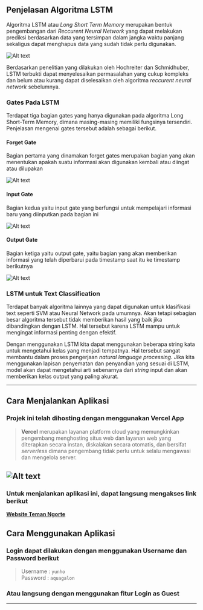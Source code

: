 ## Penjelasan Algoritma LSTM
Algoritma LSTM atau *Long Short Term Memory* merupakan bentuk pengembangan dari *Reccurent Neural Network* yang dapat melakukan prediksi berdasarkan data yang tersimpan dalam jangka waktu panjang sekaligus dapat menghapus data yang sudah tidak perlu digunakan.

![Alt text](https://miro.medium.com/max/828/1*7cMfenu76BZCzdKWCfBABA.webp)

Berdasarkan penelitian yang dilakukan oleh Hochreiter dan Schmidhuber, LSTM terbukti dapat menyelesaikan permasalahan yang cukup kompleks dan belum atau kurang dapat diselesaikan oleh algoritma *reccurent neural network* sebelumnya.

### Gates Pada LSTM 
Terdapat tiga bagian gates yang hanya digunakan pada algoritma Long Short-Term Memory, dimana masing-masing memiliki fungsinya tersendiri. Penjelasan mengenai gates tersebut adalah sebagai berikut. 


#### Forget Gate
Bagian pertama yang dinamakan forget gates merupakan bagian yang akan menentukan apakah suatu informasi akan digunakan kembali atau diingat atau dilupakan

![Alt text](http://colah.github.io/posts/2015-08-Understanding-LSTMs/img/LSTM3-focus-f.png)

#### Input Gate
Bagian kedua yaitu input gate yang berfungsi untuk mempelajari informasi baru yang diinputkan pada bagian ini

![Alt text](http://colah.github.io/posts/2015-08-Understanding-LSTMs/img/LSTM3-focus-i.png)

#### Output Gate
Bagian ketiga yaitu output gate, yaitu bagian yang akan memberikan informasi yang telah diperbarui pada timestamp saat itu ke timestamp berikutnya

![Alt text](http://colah.github.io/posts/2015-08-Understanding-LSTMs/img/LSTM3-focus-o.png)

### LSTM untuk Text Classification
  Terdapat banyak algoritma lainnya yang dapat digunakan untuk klasifikasi text seperti SVM atau Neural Network pada umumnya. Akan tetapi sebagian besar algoritma tersebut tidak memberikan hasil yang baik jika dibandingkan dengan LSTM. Hal tersebut karena LSTM mampu untuk mengingat informasi penting dengan efektif.

  Dengan menggunakan LSTM kita dapat menggunakan beberapa string kata untuk mengetahui kelas yang menjadi tempatnya. Hal tersebut sangat membantu dalam proses pengerjaan *natural language processing*. Jika kita menggunakan lapisan penyematan dan penyandian yang sesuai di LSTM, model akan dapat mengetahui arti sebenarnya dari *string* input dan akan memberikan kelas output yang paling akurat. 


---

## Cara Menjalankan Aplikasi

### Projek ini telah dihosting dengan menggunakan **Vercel App**

> **Vercel** merupakan layanan platform cloud yang memungkinkan pengembang menghosting situs web dan layanan web yang diterapkan secara instan, diskalakan secara otomatis, dan bersifat *serverless* dimana pengembang tidak perlu untuk selalu mengawasi dan mengelola server. 

![Alt text](https://miro.medium.com/max/1400/1*pJdLvOAPgVTfESZlSiCTwQ.webp)
---

### Untuk menjalankan aplikasi ini, dapat langsung mengakses link berikut

**[Website Teman Ngorte](https://chatbot-app-three.vercel.app/)**

## Cara Menggunakan Aplikasi
### Login dapat dilakukan dengan menggunakan Username dan Password berikut 
> Username : `yunho`  
Password : `aquagalon`

### Atau langsung dengan menggunakan fitur **Login as Guest**
---
